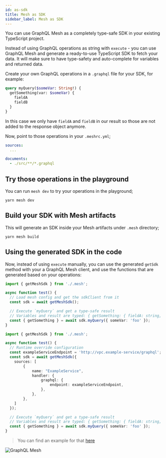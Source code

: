 ```yaml
---
id: as-sdk
title: Mesh as SDK
sidebar_label: Mesh as SDK
---
```


You can use GraphQL Mesh as a completely type-safe SDK in your existing TypeScript project.

Instead of using GraphQL operations as string with `execute` - you can use GraphQL Mesh and generate a ready-to-use TypeScript SDK to fetch your data. It will make sure to have type-safety and auto-complete for variables and returned data.

Create your own GraphQL operations in a `.graphql` file for your SDK, for example:

```graphql
query myQuery($someVar: String!) {
  getSomething(var: $someVar) {
    fieldA
    fieldB
  }
}
```

In this case we only have `fieldA` and `fieldB` in our result so those are not added to the response object anymore.

Now, point to those operations in your `.meshrc.yml`;

```yml
sources:
  ...

documents:
  - ./src/**/*.graphql
```

## Try those operations in the playground

You can run `mesh dev` to try your operations in the playground;

```
yarn mesh dev
```

## Build your SDK with Mesh artifacts

This will generate an SDK inside your Mesh artifacts under `.mesh` directory;

```
yarn mesh build
```

## Using the generated SDK in the code

Now, instead of using `execute` manually, you can use the generated `getSdk` method with your a GraphQL Mesh client, and use the functions that are generated based on your operations:

```ts
import { getMeshSdk } from './.mesh';

async function test() {
  // Load mesh config and get the sdkClient from it
  const sdk = await getMeshSdk();

  // Execute `myQuery` and get a type-safe result
  // Variables and result are typed: { getSomething: { fieldA: string, fieldB: number }, errors?: GraphQLError[] }
  const { getSomething } = await sdk.myQuery({ someVar: 'foo' });
}
```

```ts
import { getMeshSdk } from './.mesh';

async function test() {
  // Runtime override configuration
  const exampleServiceEndpoint = 'http://vpc.example-service/graphql';
  const sdk = await getMeshSdk({
    sources: [
        {
            name: "ExampleService",
            handler: {
                graphql: {
                    endpoint: exampleServiceEndpoint,
                },
            },
        },
    ]
  });

  // Execute `myQuery` and get a type-safe result
  // Variables and result are typed: { getSomething: { fieldA: string, fieldB: number }, errors?: GraphQLError[] }
  const { getSomething } = await sdk.myQuery({ someVar: 'foo' });
}
```

> You can find an example for that [here](https://github.com/Urigo/graphql-mesh/tree/master/examples/postgres-geodb#using-the-generated-sdk)


![GraphQL Mesh](/img/as-sdk.png)
